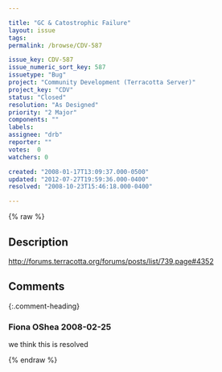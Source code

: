 ```yaml
---

title: "GC & Catostrophic Failure"
layout: issue
tags: 
permalink: /browse/CDV-587

issue_key: CDV-587
issue_numeric_sort_key: 587
issuetype: "Bug"
project: "Community Development (Terracotta Server)"
project_key: "CDV"
status: "Closed"
resolution: "As Designed"
priority: "2 Major"
components: ""
labels: 
assignee: "drb"
reporter: ""
votes:  0
watchers: 0

created: "2008-01-17T13:09:37.000-0500"
updated: "2012-07-27T19:59:36.000-0400"
resolved: "2008-10-23T15:46:18.000-0400"

---
```




{% raw %}



## Description

<div markdown="1" class="description">

http://forums.terracotta.org/forums/posts/list/739.page#4352

</div>

## Comments


{:.comment-heading}
### **Fiona OShea** <span class="date">2008-02-25</span>

<div markdown="1" class="comment">

we think this is resolved

</div>



{% endraw %}
